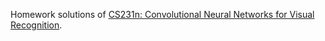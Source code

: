 Homework solutions of  [CS231n: Convolutional Neural Networks for Visual Recognition](http://vision.stanford.edu/teaching/cs231n/index.html).